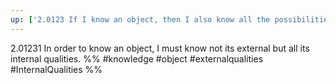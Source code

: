 ```yaml
---
up: ['2.0123 If I know an object, then I also know all the possibilities of its occurrence in atomic facts.']
---
```

2.01231 In order to know an object, I must know not its external but all its internal qualities.
%%
#knowledge #object #externalqualities #InternalQualities %%